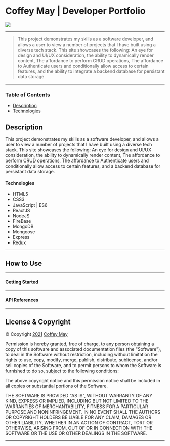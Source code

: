 # Coffey May | Developer Portfolio 

<img src="./public/images/Screen Shot 2021-03-10 at 4.20.51 PM.png">
<hr>

> This project demonstrates my skills as a software developer, and allows a user to view a number of projects that I have built using a diverse tech stack. This site showcases the following: An eye for design and UI/UX consideration, the ability to dynamically render content, The affordance to perform CRUD operations, The affordance to Authenticate users and conditionally allow access to certain features, and the ability to integrate a backend database for persistant data storage. 
<hr>

### Table of Contents

- [Description](#Description)
- [Technologies](#Technologies)

##  Description
This project demonstrates my skills as a software developer, and allows a user to view a number of projects that I have built using a diverse tech stack. This site showcases the following: An eye for design and UI/UX consideration, the ability to dynamically render content, The affordance to perform CRUD operations, The affordance to Authenticate users and conditionally allow access to certain features, and a backend database for persistant data storage. 

#### Technologies

- HTML5
- CSS3
- JavaScript | ES6
- ReactJS
- NodeJS
- FireBase
- MongoDB
- Mongoose
- Express
- Redux

<hr>

## How to Use

<hr>

#### Getting Started

<hr>

#### API References

<hr>

## License & Copyright

 © Copyright [2021]() [Coffey May]()

 Permission is hereby granted, free of charge, to any person obtaining a copy
of this software and associated documentation files (the "Software"), to deal
in the Software without restriction, including without limitation the rights
to use, copy, modify, merge, publish, distribute, sublicense, and/or sell
copies of the Software, and to permit persons to whom the Software is
furnished to do so, subject to the following conditions:

The above copyright notice and this permission notice shall be included in all
copies or substantial portions of the Software.

THE SOFTWARE IS PROVIDED "AS IS", WITHOUT WARRANTY OF ANY KIND, EXPRESS OR
IMPLIED, INCLUDING BUT NOT LIMITED TO THE WARRANTIES OF MERCHANTABILITY,
FITNESS FOR A PARTICULAR PURPOSE AND NONINFRINGEMENT. IN NO EVENT SHALL THE
AUTHORS OR COPYRIGHT HOLDERS BE LIABLE FOR ANY CLAIM, DAMAGES OR OTHER
LIABILITY, WHETHER IN AN ACTION OF CONTRACT, TORT OR OTHERWISE, ARISING FROM,
OUT OF OR IN CONNECTION WITH THE SOFTWARE OR THE USE OR OTHER DEALINGS IN THE
SOFTWARE.

 <hr>




